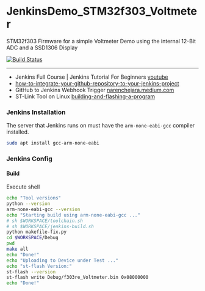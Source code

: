 # JenkinsDemo_STM32f303_Voltmeter
STM32f303 Firmware for a simple Voltmeter Demo using the internal 12-Bit ADC and a SSD1306 Display

[![Build Status](https://jenkins.kaon.ch/buildStatus/icon?job=JenkinsDemo_STM32f303_Voltmeter)](https://jenkins.kaon.ch/job/JenkinsDemo_STM32f303_Voltmeter/)

---

- Jenkins Full Course | Jenkins Tutorial For Beginners [youtube](https://www.youtube.com/watch?v=FX322RVNGj4)
- [how-to-integrate-your-github-repository-to-your-jenkins-project](https://www.blazemeter.com/blog/how-to-integrate-your-github-repository-to-your-jenkins-project)
- GitHub to Jenkins Webhook Trigger [narenchejara.medium.com](https://narenchejara.medium.com/trigger-jenkin-build-on-git-commit-68f6a6920cd0)
- ST-Link Tool on Linux [building-and-flashing-a-program](https://github.com/stlink-org/stlink/blob/develop/doc/tutorial.md)

### Jenkins Installation

The server that Jenkins runs on must have the `arm-none-eabi-gcc` compiler installed.

```bash
sudo apt install gcc-arm-none-eabi
```

### Jenkins Config

#### Build

Execute shell

```bash
echo "Tool versions"
python --version
arm-none-eabi-gcc --version
echo "Starting build using arm-none-eabi-gcc ..."
# sh $WORKSPACE/toolchain.sh
# sh $WORKSPACE/jenkins-build.sh
python makefile-fix.py
cd $WORKSPACE/Debug
pwd
make all
echo "Done!"
echo "Uploading to Device under Test ..."
echo "st-flash Version:"
st-flash --version
st-flash write Debug/f303re_Voltmeter.bin 0x08000000
echo "Done!"
```
